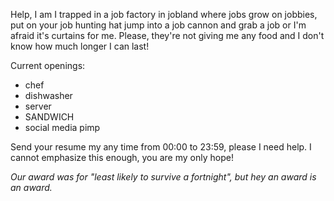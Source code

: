 Help, I am I trapped in a job factory in jobland where jobs grow on jobbies, put on your job hunting hat jump into a job cannon and grab a job or I'm afraid it's curtains for me. Please, they're not giving me any food and I don't know how much longer I can last!

Current openings:

- chef
- dishwasher
- server
- SANDWICH
- social media pimp

Send your resume my any time from 00:00 to 23:59, please I need help. I cannot emphasize this enough, you are my only hope! 

_Our award was for "least likely to survive a fortnight",
but hey an award is an award._